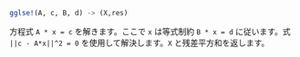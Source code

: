 ```julia
gglse!(A, c, B, d) -> (X,res)
```

方程式 `A * x = c` を解きます。ここで `x` は等式制約 `B * x = d` に従います。式 `||c - A*x||^2 = 0` を使用して解決します。`X` と残差平方和を返します。
